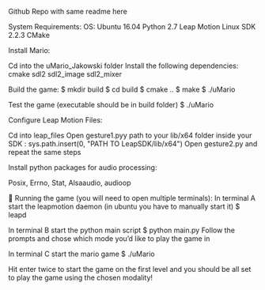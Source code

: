 Github Repo with same readme here

System Requirements:
OS: Ubuntu 16.04
Python 2.7
Leap Motion Linux SDK 2.2.3
CMake

Install Mario:

Cd into the uMario_Jakowski folder
Install the following dependencies:
cmake
sdl2
sdl2_image
sdl2_mixer

Build the game:
$ mkdir build
$ cd build
$ cmake ..
$ make
$ ./uMario

Test the game
(executable should be in build folder)
$ ./uMario

Configure Leap Motion Files:

Cd into leap_files
Open gesture1.pyy path to your lib/x64 folder inside your SDK :
sys.path.insert(0, "PATH TO LeapSDK/lib/x64")
Open gesture2.py and repeat the same steps

Install python packages for audio processing:

Posix, Errno, Stat, Alsaaudio, audioop


Running the game (you will need to open multiple terminals):
In terminal A start the leapmotion daemon (in ubuntu you have to manually start it)
$ leapd

In terminal B start the python main script
$ python main.py
Follow the prompts and chose which mode you’d like to play the game in

In terminal C start the mario game
$ ./uMario

Hit enter twice to start the game on the first level and you should be all set to play the game using the chosen modality!
